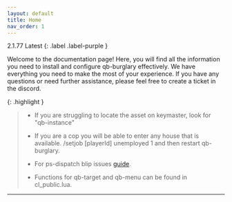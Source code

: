 ```yaml
---
layout: default
title: Home
nav_order: 1
---
```


2.1.77 Latest
{: .label .label-purple }

Welcome to the documentation page! Here, you will find all the information you need to install and configure qb-burglary effectively. We have everything you need to make the most of your experience. If you have any questions or need further assistance, please feel free to create a ticket in the discord.

{: .highlight }
> - If you are struggling to locate the asset on keymaster, look for "qb-instance"
> 
> - If you are a cop you will be able to enter any house that is available. /setjob [playerId] unemployed 1 and then restart qb-burglary.
>
> - For ps-dispatch blip issues [guide](https://mknzz.github.io/burglary-docs/config.html#adding-or-changing-dispatch-alerts).
>
> - Functions for qb-target and qb-menu can be found in cl_public.lua.
>
----
[Just the Docs]: https://just-the-docs.github.io/just-the-docs/
[GitHub Pages]: https://docs.github.com/en/pages
[README]: https://github.com/just-the-docs/just-the-docs-template/blob/main/README.md
[Jekyll]: https://jekyllrb.com
[GitHub Pages / Actions workflow]: https://github.blog/changelog/2022-07-27-github-pages-custom-github-actions-workflows-beta/
[use this template]: https://github.com/just-the-docs/just-the-docs-template/generate
